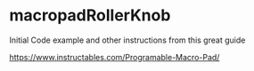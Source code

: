 # macropadRollerKnob

Initial Code example and other instructions from this great guide

https://www.instructables.com/Programable-Macro-Pad/
